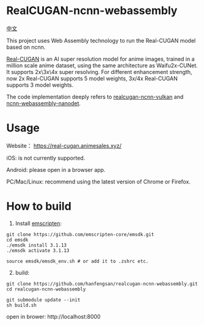 # RealCUGAN-ncnn-webassembly
[中文](https://github.com/hanFengSan/realcugan-ncnn-webassembly/blob/main/README_CN.md)

This project uses Web Assembly technology to run the Real-CUGAN model based on ncnn.

[Real-CUGAN](https://github.com/bilibili/ailab/tree/main/Real-CUGAN) is an AI super resolution model for anime images, trained in a million scale anime dataset, using the same architecture as Waifu2x-CUNet. It supports 2x\3x\4x super resolving. For different enhancement strength, now 2x Real-CUGAN supports 5 model weights, 3x/4x Real-CUGAN supports 3 model weights.

The code implementation deeply refers to [realcugan-ncnn-vulkan](https://github.com/nihui/realcugan-ncnn-vulkan) and [ncnn-webassembly-nanodet](https://github.com/nihui/ncnn-webassembly-nanodet).

# Usage
Website： https://real-cugan.animesales.xyz/

iOS: is not currently supported.

Android: please open in a browser app.

PC/Mac/Linux: recommend using the latest version of Chrome or Firefox.

# How to build
 1. Install [emscripten](https://github.com/emscripten-core/emscripten):
 ```shell
 git clone https://github.com/emscripten-core/emsdk.git
cd emsdk
./emsdk install 3.1.13
./emsdk activate 3.1.13

source emsdk/emsdk_env.sh # or add it to .zshrc etc.
```
2. build:
```shell
git clone https://github.com/hanfengsan/realcugan-ncnn-webassembly.git
cd realcugan-ncnn-webassembly

git submodule update --init
sh build.sh
```
open in brower: http://localhost:8000
